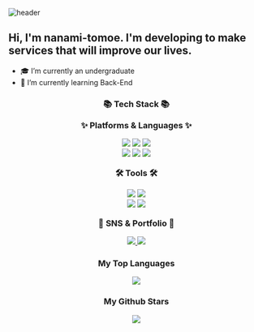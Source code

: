 ![header](https://capsule-render.vercel.app/api?type=waving&height=300&text=tomoe-nanami%20&desc=Github&color=auto)

Hi, I'm nanami-tomoe. I'm developing to make services that will improve our lives.
---
- 🎓 I’m currently an undergraduate
- 🌱 I’m currently learning Back-End

**<h3 align="center"> 📚 Tech Stack 📚 </p>**

**<p align="center"> ✨ Platforms & Languages ✨ </p>**

<div align="center">
	<img src="https://img.shields.io/badge/C-A8B9CC?style=for-the-badge&logo=C&logoColor=white"/>
	<img src="https://img.shields.io/badge/C++-00599C?style=for-the-badge&logo=C++&logoColor=white"/>
	<img src="https://img.shields.io/badge/python-3776AB?style=for-the-badge&logo=python&logoColor=white"/>
</div>
<div align="center">
	<img src="https://img.shields.io/badge/Java-007396?style=for-the-badge&logo=java&logoColor=white"/>
	<img src="https://img.shields.io/badge/springboot-6DB33F?style=for-the-badge&logo=springboot&logoColor=white"/>
	<img src="https://img.shields.io/badge/html5-E34F26?style=for-the-badge&logo=html5&logoColor=white"/>
</div>

**<p align="center"> 🛠️ Tools 🛠️ </p>**

<div align="center">
	<img src="https://img.shields.io/badge/github-181717?style=for-the-badge&logo=github&logoColor=white"/>
	<img src="https://img.shields.io/badge/visualstudiocode-007ACC?style=for-the-badge&logo=visualstudiocode&logoColor=white"/>
</div>
<div align="center">
	<img src="https://img.shields.io/badge/intellijidea-000000?style=for-the-badge&logo=intellijidea&logoColor=white"/>
	<img src="https://img.shields.io/badge/notion-000000?style=for-the-badge&logo=notion&logoColor=white"/>
</div>

**<p align="center"> 🎨 SNS & Portfolio 🎨 </p>**

<div align="center">
	<a href="https://velog.io/@hh7141/posts">
		<img src="https://img.shields.io/badge/velog-20C997?style=for-the-badge&logo=velog&logoColor=white"/>
	</a>
	<a href="mailto:npnp123npnp123@gmail.com">
		<img src="https://img.shields.io/badge/gmail-EA4335?style=for-the-badge&logo=gmail&logoColor=white"/>
	</a>
</div>

**<h3 align="center"> My Top Languages </p>**

<div align="center">
	<img src="https://github-readme-stats.vercel.app/api/top-langs/?username=nanami-tomoe&layout=compact">
</div>

**<h3 align="center"> My Github Stars </p>**

<div align="center">
	<img src="https://github-readme-stats.vercel.app/api?username=nanami-tomoe&show_icons=true">
</div>
